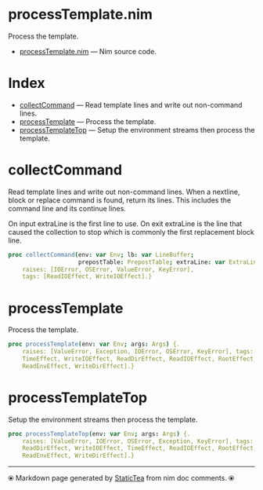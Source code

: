 # processTemplate.nim

Process the template.


* [processTemplate.nim](../../src/processTemplate.nim) &mdash; Nim source code.
# Index

* [collectCommand](#collectcommand) &mdash; Read template lines and write out non-command lines.
* [processTemplate](#processtemplate) &mdash; Process the template.
* [processTemplateTop](#processtemplatetop) &mdash; Setup the environment streams then process the template.

# collectCommand

Read template lines and write out non-command lines. When a
nextline, block or replace command is found, return its lines.
This includes the command line and its continue lines.

On input extraLine is the first line to use.  On exit extraLine
is the line that caused the collection to stop which is commonly
the first replacement block line.


~~~nim
proc collectCommand(env: var Env; lb: var LineBuffer;
                    prepostTable: PrepostTable; extraLine: var ExtraLine): CmdLines {.
    raises: [IOError, OSError, ValueError, KeyError],
    tags: [ReadIOEffect, WriteIOEffect].}
~~~

# processTemplate

Process the template.


~~~nim
proc processTemplate(env: var Env; args: Args) {.
    raises: [ValueError, Exception, IOError, OSError, KeyError], tags: [
    TimeEffect, WriteIOEffect, ReadDirEffect, ReadIOEffect, RootEffect,
    ReadEnvEffect, WriteDirEffect].}
~~~

# processTemplateTop

Setup the environment streams then process the template.


~~~nim
proc processTemplateTop(env: var Env; args: Args) {.
    raises: [ValueError, IOError, OSError, Exception, KeyError], tags: [
    ReadDirEffect, WriteIOEffect, TimeEffect, ReadIOEffect, RootEffect,
    ReadEnvEffect, WriteDirEffect].}
~~~


---
⦿ Markdown page generated by [StaticTea](https://github.com/flenniken/statictea/) from nim doc comments. ⦿
